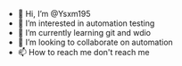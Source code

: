 - 👋 Hi, I’m @Ysxm195
- 👀 I’m interested in automation testing
- 🌱 I’m currently learning git and wdio
- 💞️ I’m looking to collaborate on automation
- 📫 How to reach me don't reach me

<!---
Ysxm195/Ysxm195 is a ✨ special ✨ repository because its `README.md` (this file) appears on your GitHub profile.
You can click the Preview link to take a look at your changes.
--->
